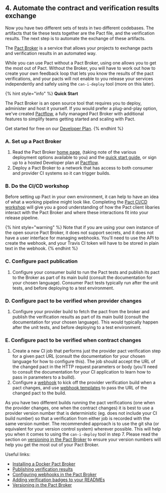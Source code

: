 ## 4. Automate the contract and verification results exchange

Now you have two different sets of tests in two different codebases. The artifacts that tie these tests together are the Pact file, and the verification results. The next step is to automate the exchange of these artifacts.

The [Pact Broker](https://github.com/pact-foundation/pact_broker) is a service that allows your projects to exchange pacts and verification results in an automated way.

While you can use Pact without a Pact Broker, using one allows you to get the most out of Pact. Without the Broker, you will have to work out how to create your own feedback loop that lets you know the results of the pact verifications, and your pacts will not enable to you release your services independently and safely using the `can-i-deploy` tool \(more on this later\).

{% hint style="info" %}
**Quick Start**

The Pact Broker is an open source tool that requires you to deploy, administer and host it yourself. If you would prefer a plug-and-play option, we've created [Pactflow](https://pactflow.io/?utm_source=ossdocs&utm_campaign=effective_pact_setup), a fully managed Pact Broker with additional features to simplify teams getting started and scaling with Pact.

Get started for free on our [Developer Plan](https://pactflow.io/pricing/?utm_source=ossdocs&utm_campaign=effective_pact_setup_dev_plan).
{% endhint %}

### A. Set up a Pact Broker

1. Read the Pact Broker [home page](https://github.com/pact-foundation/pact_broker), \(taking note of the various deployment options available to you\) and the [quick start guide](https://github.com/pact-foundation/pact_broker/wiki#quick-start-guide), or sign up to a hosted Developer plan at [Pactflow](https://pactflow.io/pricing/?utm_source=ossdocs&utm_campaign=effective_pact_setup_step_1).
2. Deploy a Pact Broker to a network that has access to both consumer and provider CI systems so it can trigger builds.

### B. Do the CI/CD workshop

Before setting up Pact in your own environment, it can help to have an idea of what a working pipeline might look like. Completing the [Pact CI/CD workshop](https://github.com/pactflow/ci-cd-workshop) will give you a good understanding of how the Pact client libaries interact with the Pact Broker and where these interactions fit into your release pipeline.

{% hint style="warning" %}
Note that if you are using your own instance of the open source Pact Broker, it does not support secrets, and it does not have a user interface for managing webhooks. You'll need to use the API to create the webhook, and your Travis CI token will have to be stored in plain text in the webhook.
{% endhint %}

### C. Configure pact publication

1. Configure your consumer build to run the Pact tests and publish its pact to the Broker as part of its main build \(consult the documentation for your chosen language\). Consumer Pact tests typically run after the unit tests, and before deploying to a test environment.

### D. Configure pact to be verified when provider changes

1. Configure your provider build to fetch the pact from the broker and publish the verification results as part of its main build \(consult the documentation for your chosen language\). This would typically happen after the unit tests, and before deploying to a test environment.

### E. Configure pact to be verified when contract changes

1. Create a new CI job that performs just the provider pact verification step for a given pact URL \(consult the documentation for your chosen language for how to configure this\). The job should accept the URL of the changed pact in the HTTP request parameters or body (you'll need to consult the documentation for your CI application to learn how to pass in parameters to a builld).
2. Configure a [webhook](pact_broker/advanced_topics/api_docs/webhooks.md) to kick off the provider verification build when a pact changes, and use [webhook templates](pact_broker/advanced_topics/api_docs/webhooks.md#dynamic-variable-substitution) to pass the URL of the changed pact to the build.

As you have two different builds running the pact verifications \(one when the provider changes, one when the contract changes\) it is best to use a provider version number that is deterministic \(eg. does not include your CI build number\) so that a verification from either job is recorded with the same version number. The recommended approach is to use the git sha \(or equivalent for your version control system\) wherever possible. This will help you when it comes to using the `can-i-deploy` tool in step 7. Please read the section on [versioning in the Pact Broker](getting_started/versioning_in_the_pact_broker.md) to ensure your version numbers will help you get the most out of your Pact Broker.

Useful links:

* [Installing a Docker Pact Broker](https://hub.docker.com/r/pactfoundation/pact-broker)
* [Publishing verification results](pact_broker/advanced_topics/provider_verification_results.md)
* [Configuring webhooks in the Pact Broker](pact_broker/advanced_topics/webhooks/README.md)
* [Adding verification badges to your READMEs](pact_broker/advanced_topics/provider_verification_badges.md)
* [Versioning in the Pact Broker](getting_started/versioning_in_the_pact_broker.md)
